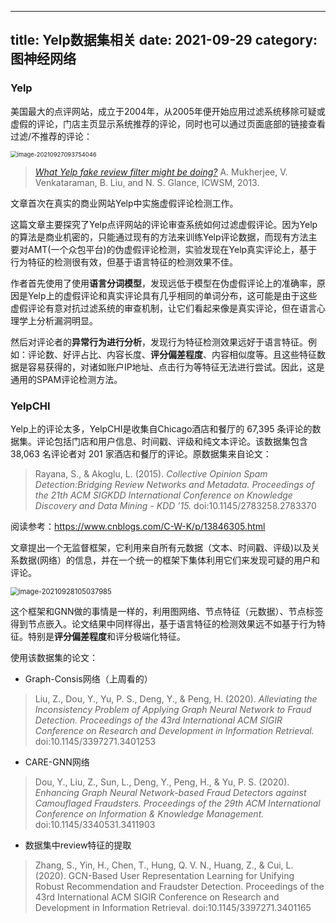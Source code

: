 
---
title: Yelp数据集相关
date: 2021-09-29
category: 图神经网络
---

### Yelp

美国最大的点评网站，成立于2004年，从2005年便开始应用过滤系统移除可疑或虚假的评论，门店主页显示系统推荐的评论，同时也可以通过页面底部的链接查看过滤/不推荐的评论：

<!-- more -->

<img src="https://cdn.jsdelivr.net/gh/juaran/juaran.github.io@image/typora/image-20210927093754046.png" alt="image-20210927093754046" style="zoom: 67%;" />

> *[What Yelp fake review filter might be doing?](https://www.google.com/url?sa=t&rct=j&q=&esrc=s&source=web&cd=1&cad=rja&uact=8&ved=0ahUKEwiwj-vJo-rOAhUH2BoKHX7IA0UQFggcMAA&url=https%3A%2F%2Fwww.aaai.org%2Focs%2Findex.php%2FICWSM%2FICWSM13%2Fpaper%2Fdownload%2F6006%2F6380&usg=AFQjCNEaT55wVWuin3v07jJBFjybxOFT4g)* A. Mukherjee, V. Venkataraman, B. Liu, and N. S. Glance, ICWSM, 2013.

文章首次在真实的商业网站Yelp中实施虚假评论检测工作。

这篇文章主要探究了Yelp点评网站的评论审查系统如何过滤虚假评论。因为Yelp的算法是商业机密的，只能通过现有的方法来训练Yelp评论数据，而现有方法主要对AMT(一个众包平台)的伪虚假评论检测，实验发现在Yelp真实评论上，基于行为特征的检测很有效，但基于语言特征的检测效果不佳。

作者首先使用了使用**语言分词模型**，发现远低于模型在伪虚假评论上的准确率，原因是Yelp上的虚假评论和真实评论具有几乎相同的单词分布，这可能是由于这些虚假评论有意对抗过滤系统的审查机制，让它们看起来像是真实评论，但在语言心理学上分析漏洞明显。

然后对评论者的**异常行为进行分析**，发现行为特征检测效果远好于语言特征。例如：评论数、好评占比、内容长度、**评分偏差程度**、内容相似度等。且这些特征数据是容易获得的，对诸如账户IP地址、点击行为等特征无法进行尝试。因此，这是通用的SPAM评论检测方法。

### YelpCHI

Yelp上的评论太多，YelpCHI是收集自Chicago酒店和餐厅的 67,395 条评论的数据集。评论包括门店和用户信息、时间戳、评级和纯文本评论。该数据集包含38,063 名评论者对 201 家酒店和餐厅的评论。原数据集来自论文：

> Rayana, S., & Akoglu, L. (2015). *Collective Opinion Spam Detection:Bridging Review Networks and Metadata. Proceedings of the 21th ACM SIGKDD International Conference on Knowledge Discovery and Data Mining - KDD ’15.* doi:10.1145/2783258.2783370

阅读参考：https://www.cnblogs.com/C-W-K/p/13846305.html

文章提出一个无监督框架，它利用来自所有元数据（文本、时间戳、评级)以及关系数据(网络）的信息，并在一个统一的框架下集体利用它们来发现可疑的用户和评论。

<img src="https://cdn.jsdelivr.net/gh/juaran/juaran.github.io@image/typora/image-20210928105037985.png" alt="image-20210928105037985" style="zoom: 80%;" />

这个框架和GNN做的事情是一样的，利用图网络、节点特征（元数据）、节点标签得到节点嵌入。论文结果中同样得出，基于语言特征的检测效果远不如基于行为特征。特别是**评分偏差程度**和评分极端化特征。

 

使用该数据集的论文：

* Graph-Consis网络（上周看的）

> Liu, Z., Dou, Y., Yu, P. S., Deng, Y., & Peng, H. (2020). *Alleviating the Inconsistency Problem of Applying Graph Neural Network to Fraud Detection. Proceedings of the 43rd International ACM SIGIR Conference on Research and Development in Information Retrieval.* doi:10.1145/3397271.3401253

* CARE-GNN网络

> Dou, Y., Liu, Z., Sun, L., Deng, Y., Peng, H., & Yu, P. S. (2020). *Enhancing Graph Neural Network-based Fraud Detectors against Camouflaged Fraudsters. Proceedings of the 29th ACM International Conference on Information & Knowledge Management.* doi:10.1145/3340531.3411903

* 数据集中review特征的提取

> Zhang, S., Yin, H., Chen, T., Hung, Q. V. N., Huang, Z., & Cui, L. (2020). GCN-Based User Representation Learning for Unifying Robust Recommendation and Fraudster Detection. Proceedings of the 43rd International ACM SIGIR Conference on Research and Development in Information Retrieval. doi:10.1145/3397271.3401165